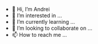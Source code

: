 - 👋 Hi, I’m Andrei
- 👀 I’m interested in ...
- 🌱 I’m currently learning ...
- 💞️ I’m looking to collaborate on ...
- 📫 How to reach me ...

<!---
andrei-ancestry/andrei-ancestry is a ✨ special ✨ repository because its `README.md` (this file) appears on your GitHub profile.
You can click the Preview link to take a look at your changes.
--->
